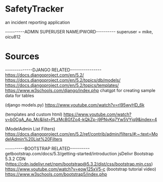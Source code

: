 # SafetyTracker
an incident reporting application

----------ADMIN SUPERUSER NAME/PWORD----------
superuser = mike, oicu812


# Sources
--------------DJANGO RELATED----------------
https://docs.djangoproject.com/en/5.2/
https://docs.djangoproject.com/en/5.2/topics/db/models/
https://docs.djangoproject.com/en/5.2/topics/templates/
https://www.w3schools.com/django/index.php
chatgpt for creating sample data for tables

(django models.py)
https://www.youtube.com/watch?v=rI95wyHD_6k

(templates and custom html)
https://www.youtube.com/watch?v=b0CgA_Ap_Mc&list=PLzMcBGfZo4-kQkZp-j9PNyKq7Yw5VYjq9&index=4

(ModelAdmin List Filters)
https://docs.djangoproject.com/en/5.2/ref/contrib/admin/filters/#:~:text=ModelAdmin%20List%20Filters

----------BOOTSTRAP RELATED----------
getbootstrap.com/docs/5.3/getting-started/introduction
jsDelivr Bootstrap 5.3.2 CDN (https://cdn.jsdelivr.net/npm/bootstrap@5.3.2/dist/css/bootstrap.min.css)
https://www.youtube.com/watch?v=eow125xV5-c (bootstrap tutorial video)
https://www.w3schools.com/bootstrap5/index.php
